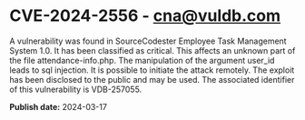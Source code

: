 # CVE-2024-2556 - cna@vuldb.com

A vulnerability was found in SourceCodester Employee Task Management System 1.0. It has been classified as critical. This affects an unknown part of the file attendance-info.php. The manipulation of the argument user_id leads to sql injection. It is possible to initiate the attack remotely. The exploit has been disclosed to the public and may be used. The associated identifier of this vulnerability is VDB-257055.

**Publish date:** 2024-03-17
